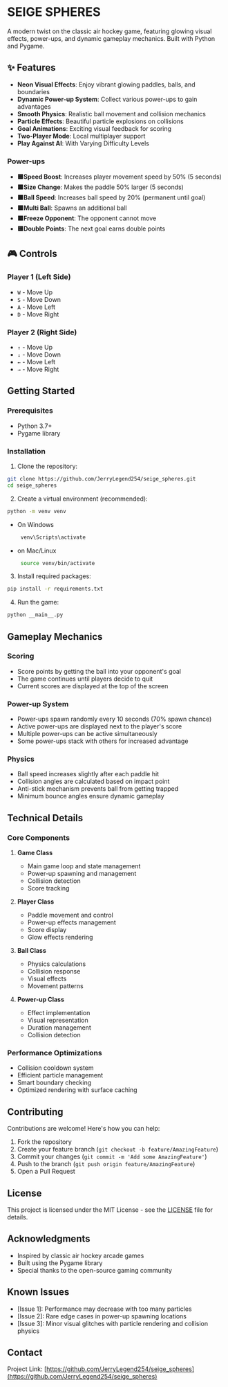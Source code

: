 #  SEIGE SPHERES

A modern twist on the classic air hockey game, featuring glowing visual effects, power-ups, and dynamic gameplay mechanics. Built with Python and Pygame.

## ✨ Features

- **Neon Visual Effects**: Enjoy vibrant glowing paddles, balls, and boundaries
- **Dynamic Power-up System**: Collect various power-ups to gain advantages
- **Smooth Physics**: Realistic ball movement and collision mechanics
- **Particle Effects**: Beautiful particle explosions on collisions
- **Goal Animations**: Exciting visual feedback for scoring
- **Two-Player Mode**: Local multiplayer support
- **Play Against AI**: With Varying Difficulty Levels

### Power-ups

  - **🟦Speed Boost**: Increases player movement speed by 50% (5 seconds) 
  - **🟪Size Change**: Makes the paddle 50% larger (5 seconds) 
  - **🟧Ball Speed**: Increases ball speed by 20% (permanent until goal) 
  - **🟩Multi Ball**: Spawns an additional ball 
  - **🟥Freeze Opponent**: The opponent cannot move 
  - **🟨Double Points**: The next goal earns double points 

## 🎮 Controls

### Player 1 (Left Side)
- `W` - Move Up
- `S` - Move Down
- `A` - Move Left
- `D` - Move Right

### Player 2 (Right Side)
- `↑` - Move Up
- `↓` - Move Down
- `←` - Move Left
- `→` - Move Right

##  Getting Started

### Prerequisites

- Python 3.7+
- Pygame library

### Installation

1. Clone the repository:
```bash
git clone https://github.com/JerryLegend254/seige_spheres.git
cd seige_spheres
```
2. Create a virtual environment (recommended):
```bash
python -m venv venv
```
 - On Windows
   ```bash
    venv\Scripts\activate
   ```
 - on Mac/Linux
   ```bash
    source venv/bin/activate
   ```
3. Install required packages:
```bash
pip install -r requirements.txt
```

4. Run the game:
```bash
python __main__.py
```

##  Gameplay Mechanics

### Scoring
- Score points by getting the ball into your opponent's goal
- The game continues until players decide to quit
- Current scores are displayed at the top of the screen

### Power-up System
- Power-ups spawn randomly every 10 seconds (70% spawn chance)
- Active power-ups are displayed next to the player's score
- Multiple power-ups can be active simultaneously
- Some power-ups stack with others for increased advantage

### Physics
- Ball speed increases slightly after each paddle hit
- Collision angles are calculated based on impact point
- Anti-stick mechanism prevents ball from getting trapped
- Minimum bounce angles ensure dynamic gameplay

## Technical Details

### Core Components

1. **Game Class**
   - Main game loop and state management
   - Power-up spawning and management
   - Collision detection
   - Score tracking

2. **Player Class**
   - Paddle movement and control
   - Power-up effects management
   - Score display
   - Glow effects rendering

3. **Ball Class**
   - Physics calculations
   - Collision response
   - Visual effects
   - Movement patterns

4. **Power-up Class**
   - Effect implementation
   - Visual representation
   - Duration management
   - Collision detection

### Performance Optimizations

- Collision cooldown system
- Efficient particle management
- Smart boundary checking
- Optimized rendering with surface caching

##  Contributing

Contributions are welcome! Here's how you can help:

1. Fork the repository
2. Create your feature branch (`git checkout -b feature/AmazingFeature`)
3. Commit your changes (`git commit -m 'Add some AmazingFeature'`)
4. Push to the branch (`git push origin feature/AmazingFeature`)
5. Open a Pull Request

##  License

This project is licensed under the MIT License - see the [LICENSE](LICENSE) file for details.

##  Acknowledgments

- Inspired by classic air hockey arcade games
- Built using the Pygame library
- Special thanks to the open-source gaming community

##  Known Issues

- [Issue 1]: Performance may decrease with too many particles
- [Issue 2]: Rare edge cases in power-up spawning locations
- [Issue 3]: Minor visual glitches with particle rendering and collision physics

##  Contact

Project Link: [https://github.com/JerryLegend254/seige_spheres](https://github.com/JerryLegend254/seige_spheres)
